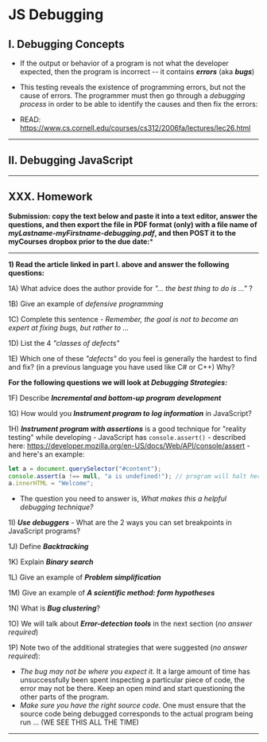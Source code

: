 # JS Debugging


## I. Debugging Concepts

- If the output or behavior of a program is not what the developer expected, then the program is incorrect -- it contains ***errors*** (aka ***bugs***)
- This testing reveals the existence of programming errors, but not the cause of errors. The programmer must then go through a *debugging process* in order to be able to identify the causes and then fix the errors:

- READ: https://www.cs.cornell.edu/courses/cs312/2006fa/lectures/lec26.html

<hr>

## II. Debugging JavaScript



<hr>

## XXX. Homework

**Submission: copy the text below and paste it into a text editor, answer the questions, and then export the file in PDF format (only) with a file name of *myLastname-myFirstname-debugging.pdf*, and then POST it to the myCourses dropbox prior to the due date:***

<hr>

**1) Read the article linked in part I. above and answer the following questions:**

1A) What advice does the author provide for *"... the best thing to do is ..."* ?

1B) Give an example of *defensive programming*

1C) Complete this sentence - *Remember, the goal is not to become an expert at fixing bugs, but rather to ...*

1D) List the 4 *"classes of defects"*

1E) Which one of these *"defects"* do you feel is generally the hardest to find and fix? (in a previous language you have used like C# or C++) Why?

**For the following questions we will look at *Debugging Strategies:***

1F) Describe ***Incremental and bottom-up program development***

1G) How would you ***Instrument program to log information*** in JavaScript?

1H) ***Instrument program with assertions*** is a good technique for "reality testing" while developing - JavaScript has `console.assert()` - described here: https://developer.mozilla.org/en-US/docs/Web/API/console/assert - and here's an example:

```js
let a = document.querySelector("#content");
console.assert(a !== null, "a is undefined!"); // program will halt here if a IS null (i.e. if the assertion fails)
a.innerHTML = "Welcome";
```

- The question you need to answer is, *What makes this a helpful debugging technique?*

1I) ***Use debuggers*** - What are the 2 ways you can set breakpoints in JavaScript programs?

1J) Define ***Backtracking***

1K) Explain ***Binary search***

1L) Give an example of ***Problem simplification***

1M) Give an example of ***A scientific method: form hypotheses***

1N) What is ***Bug clustering***?

1O) We will talk about ***Error-detection tools*** in the next section (*no answer required*)

1P) Note two of the additional strategies that were suggested (*no answer required*):

- *The bug may not be where you expect it.* It a large amount of time has unsuccessfully been spent inspecting a particular piece of code, the error may not be there. Keep an open mind and start questioning the other parts of the program.
- *Make sure you have the right source code.* One must ensure that the source code being debugged corresponds to the actual program being run ... (WE SEE THIS ALL THE TIME)

<hr>




